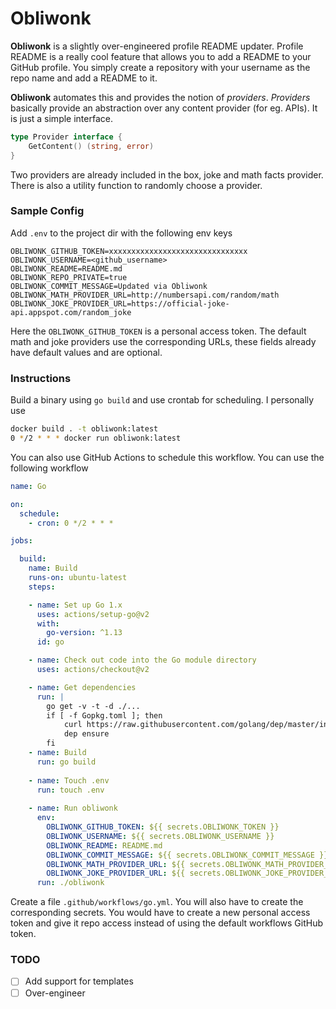 # Obliwonk
**Obliwonk** is a slightly over-engineered profile README updater. Profile README is a really cool feature that allows you to add a README to your GitHub profile. You simply create a repository with your username as the repo name and add a README to it.

**Obliwonk** automates this and provides the notion of *providers*. *Providers* basically provide an abstraction over any content provider (for eg. APIs). It is just a simple interface.
```go
type Provider interface {
	GetContent() (string, error)
}
```
Two providers are already included in the box, joke and math facts provider. There is also a utility function to randomly choose a provider.

### Sample Config
Add `.env` to the project dir with the following env keys
```
OBLIWONK_GITHUB_TOKEN=xxxxxxxxxxxxxxxxxxxxxxxxxxxxxxx
OBLIWONK_USERNAME=<github_username>
OBLIWONK_README=README.md
OBLIWONK_REPO_PRIVATE=true
OBLIWONK_COMMIT_MESSAGE=Updated via Obliwonk
OBLIWONK_MATH_PROVIDER_URL=http://numbersapi.com/random/math
OBLIWONK_JOKE_PROVIDER_URL=https://official-joke-api.appspot.com/random_joke
```
Here the `OBLIWONK_GITHUB_TOKEN` is a personal access token. The default math and joke providers use the corresponding URLs, these fields already have default values and are optional.

### Instructions
Build a binary using `go build` and use crontab for scheduling. I personally use
```bash
docker build . -t obliwonk:latest
0 */2 * * * docker run obliwonk:latest
```

You can also use GitHub Actions to schedule this workflow. You can use the following workflow
```yaml
name: Go

on:
  schedule:
    - cron: 0 */2 * * *

jobs:

  build:
    name: Build
    runs-on: ubuntu-latest
    steps:

    - name: Set up Go 1.x
      uses: actions/setup-go@v2
      with:
        go-version: ^1.13
      id: go

    - name: Check out code into the Go module directory
      uses: actions/checkout@v2

    - name: Get dependencies
      run: |
        go get -v -t -d ./...
        if [ -f Gopkg.toml ]; then
            curl https://raw.githubusercontent.com/golang/dep/master/install.sh | sh
            dep ensure
        fi
    - name: Build
      run: go build
    
    - name: Touch .env
      run: touch .env
    
    - name: Run obliwonk
      env:
        OBLIWONK_GITHUB_TOKEN: ${{ secrets.OBLIWONK_TOKEN }}
        OBLIWONK_USERNAME: ${{ secrets.OBLIWONK_USERNAME }}
        OBLIWONK_README: README.md 
        OBLIWONK_COMMIT_MESSAGE: ${{ secrets.OBLIWONK_COMMIT_MESSAGE }}
        OBLIWONK_MATH_PROVIDER_URL: ${{ secrets.OBLIWONK_MATH_PROVIDER_URL }}
        OBLIWONK_JOKE_PROVIDER_URL: ${{ secrets.OBLIWONK_JOKE_PROVIDER_URL }}
      run: ./obliwonk

```
Create a file `.github/workflows/go.yml`. You will also have to create the corresponding secrets. You would have to create a new personal access token and give it repo access instead of using the default workflows GitHub token. 

### TODO
- [ ] Add support for templates
- [ ] Over-engineer